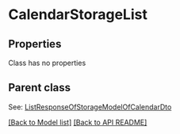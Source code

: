 
# CalendarStorageList
## Properties
Class has no properties


## Parent class

See: [ListResponseOfStorageModelOfCalendarDto](ListResponseOfStorageModelOfCalendarDto.md)

[[Back to Model list]](Models.md) [[Back to API README]](README.md)

